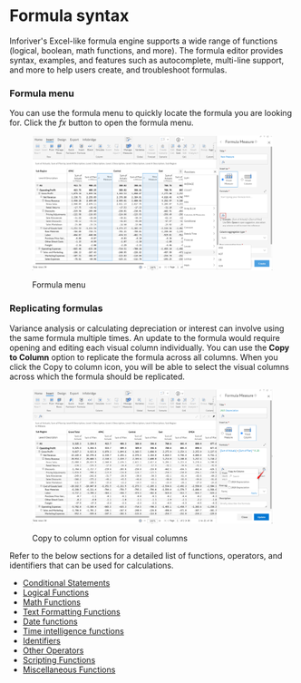 # Formula syntax

Inforiver's Excel-like formula engine supports a wide range of functions (logical, boolean, math functions, and more). The formula editor provides syntax, examples, and features such as autocomplete, multi-line support, and more to help users create, and troubleshoot formulas.&#x20;

### Formula menu

You can use the formula menu to quickly locate the formula you are looking for. Click the _fx_ button to open the formula menu.

<figure><img src="../.gitbook/assets/image (1).png" alt=""><figcaption><p>Formula menu</p></figcaption></figure>

### Replicating formulas

Variance analysis or calculating depreciation or interest can involve using the same formula multiple times. An update to the formula would require opening and editing each visual column individually. You can use the **Copy to Column** option to replicate the formula across all columns. When you click the Copy to column icon, you will be able to select the visual columns across which the formula should be replicated.

<figure><img src="../.gitbook/assets/image (1098).png" alt=""><figcaption><p>Copy to column option for visual columns</p></figcaption></figure>

Refer to the below sections for a detailed list of functions, operators, and identifiers that can be used for calculations.

* [Conditional Statements](conditional-statements/)
* [Logical Functions](logical-functions/)
* [Math Functions](math-functions/)
* [Text Formatting Functions](text-formatting-functions/)
* [Date functions](date-functions/)
* [Time intelligence functions](time-intelligence-functions/)
* [Identifiers](identifiers/)
* [Other Operators](other-operators.md)
* [Scripting Functions](scripting-functions/)
* [Miscellaneous Functions](miscellaneous-functions/)
